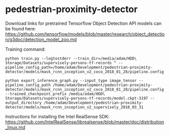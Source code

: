 # pedestrian-proximity-detector

Download links for pretrained Tensorflow Object Detection API models can be found here: https://github.com/tensorflow/models/blob/master/research/object_detection/g3doc/detection_model_zoo.md

Training command:

```
python train.py --logtostderr --train_dir=/media/adam/HDD\ Storage/Datasets/supervisely-persons-tf-records ^ --pipeline_config_path=/home/adam/Development/pedestrian-proximity-detector/models/mask_rcnn_inception_v2_coco_2018_01_28/pipeline.config
```
```
python export_inference_graph.py --input_type image_tensor --pipeline_config_path /home/adam/Development/pedestrian-proximity-detector/models/mask_rcnn_inception_v2_coco_2018_01_28/pipeline.config --trained_checkpoint_prefix /media/adam/HDD\ Storage/Datasets/supervisely-persons-tf-records/model.ckpt-3197 --output_directory /home/adam/Development/pedestrian-proximity-detector/models/mask_rcnn_inception_v2_supervisely_2018_03_31
```
Instructions for installing the Intel RealSense SDK: https://github.com/IntelRealSense/librealsense/blob/master/doc/distribution_linux.md

